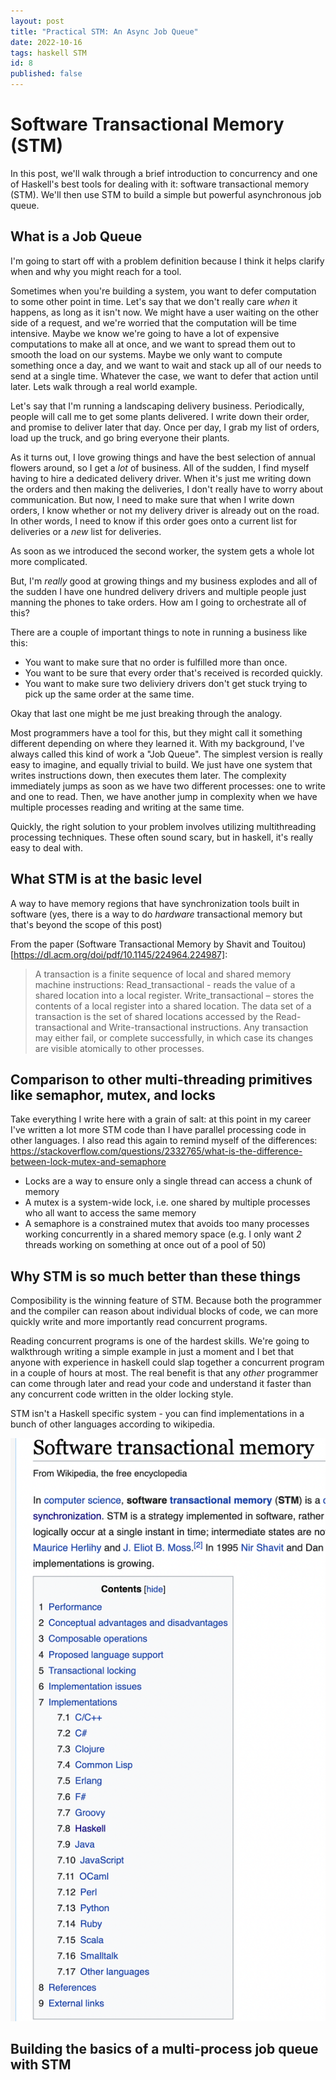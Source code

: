 ```yaml
---
layout: post
title: "Practical STM: An Async Job Queue"
date: 2022-10-16
tags: haskell STM
id: 8
published: false
---
```


# Software Transactional Memory (STM)

In this post, we'll walk through a brief introduction to concurrency and one of Haskell's best tools for dealing with it: software transactional memory (STM). We'll then use STM to build a simple but powerful asynchronous job queue.

## What is a Job Queue

I'm going to start off with a problem definition because I think it helps clarify when and why you might reach for a tool.

Sometimes when you're building a system, you want to defer computation to some other point in time. Let's say that we don't really care _when_ it happens, as long as it isn't now. We might have a user waiting on the other side of a request, and we're worried that the computation will be time intensive. Maybe we know we're going to have a lot of expensive computations to make all at once, and we want to spread them out to smooth the load on our systems. Maybe we only want to compute something once a day, and we want to wait and stack up all of our needs to send at a single time. Whatever the case, we want to defer that action until later. Lets walk through a real world example.

Let's say that I'm running a landscaping delivery business. Periodically, people will call me to get some plants delivered. I write down their order, and promise to deliver later that day. Once per day, I grab my list of orders, load up the truck, and go bring everyone their plants.

As it turns out, I love growing things and have the best selection of annual flowers around, so I get a _lot_ of business. All of the sudden, I find myself having to hire a dedicated delivery driver.
When it's just me writing down the orders and then making the deliveries, I don't really have to worry about communication. But now, I need to make sure that when I write down orders, I know whether or not my delivery driver is already out on the road. In other words, I need to know if this order goes onto a current list for deliveries or a _new_ list for deliveries.

As soon as we introduced the second worker, the system gets a whole lot more complicated.

But, I'm _really_ good at growing things and my business explodes and all of the sudden I have one hundred delivery drivers and multiple people just manning the phones to take orders. How am I going to orchestrate all of this?

There are a couple of important things to note in running a business like this:
* You want to make sure that no order is fulfilled more than once.
* You want to be sure that every order that's received is recorded quickly.
* You want to make sure two deliviery drivers don't get stuck trying to pick up the same order at the same time.

Okay that last one might be me just breaking through the analogy.

Most programmers have a tool for this, but they might call it something different depending on where they learned it. With my background, I've always called this kind of work a "Job Queue". The simplest version is really easy to imagine, and equally trivial to build. We just have one system that writes instructions down, then executes them later. The complexity immediately jumps as soon as we have two different processes: one to write and one to read. Then, we have another jump in complexity when we have multiple processes reading and writing at the same time.

Quickly, the right solution to your problem involves utilizing multithreading processing techniques. These often sound scary, but in haskell, it's really easy to deal with.

## What STM is at the basic level

A way to have memory regions that have synchronization tools built in software (yes, there is a way to do _hardware_ transactional memory but that's beyond the scope of this post)

From the paper (Software Transactional Memory by Shavit and Touitou)[https://dl.acm.org/doi/pdf/10.1145/224964.224987]:

> A transaction is a finite sequence of local and shared memory machine instructions:
>   Read_transactional - reads the value of a shared location into a local register.
>   Write_transactional – stores the contents of a local register into a shared location.
> The data set of a transaction is the set of shared locations accessed by the Read-transactional and Write-transactional instructions. Any transaction may either fail, or complete successfully, in which case its changes are visible atomically to other processes.

## Comparison to other multi-threading primitives like semaphor, mutex, and locks

Take everything I write here with a grain of salt: at this point in my career I've written a lot more STM code than I have parallel processing code in other languages.
I also read this again to remind myself of the differences:  https://stackoverflow.com/questions/2332765/what-is-the-difference-between-lock-mutex-and-semaphore

* Locks are a way to ensure only a single thread can access a chunk of memory
* A mutex is a system-wide lock, i.e. one shared by multiple processes who all want to access the same memory
* A semaphore is a constrained mutex that avoids too many processes working concurrently in a shared memory space (e.g. I only want _2_ threads working on something at once out of a pool of 50)

## Why STM is so much better than these things

Composibility is the winning feature of STM. Because both the programmer and the compiler can reason about individual blocks of code, we can more quickly write and more importantly read concurrent programs.

Reading concurrent programs is one of the hardest skills. We're going to walkthrough writing a simple example in just a moment and I bet that anyone with experience in haskell could slap together a concurrent program in a couple of hours at most. The real benefit is that any _other_ programmer can come through later and read your code and understand it faster than any concurrent code written in the older locking style.

STM isn't a Haskell specific system - you can find implementations in a bunch of other languages according to wikipedia.

![Image showing stm implementations in many other programming languages like C,C++,C#,Clojure,etc](../assets/stm_wikipedia.png)

## Building the basics of a multi-process job queue with STM





